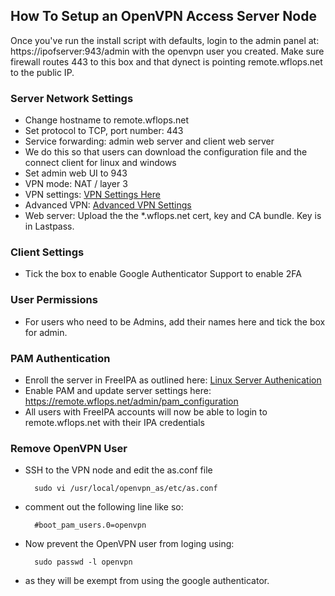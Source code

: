 ## How To Setup an OpenVPN Access Server Node

Once you've run the install script with defaults, login to the admin panel at: https://ipofserver:943/admin with the openvpn user you created. Make sure firewall routes 443 to this box and that dynect is pointing remote.wflops.net to the public IP.



### Server Network Settings
- Change hostname to remote.wflops.net
- Set protocol to TCP, port number: 443
- Service forwarding: admin web server and client web server
- We do this so that users can download the configuration file and the connect client for linux and windows
- Set admin web UI to 943
- VPN mode: NAT / layer 3
- VPN settings: [VPN Settings Here](https://wiki.westfieldlabs.com/display/POT/OpenVPN+Access+Server+Admin+UI+settings)
- Advanced VPN: [Advanced VPN Settings](https://wiki.westfieldlabs.com/display/POT/OpenVPN+Access+Server+Admin+UI+settings)
- Web server: Upload the the *.wflops.net cert, key and CA bundle. Key is in Lastpass.

### Client Settings
- Tick the box to enable Google Authenticator Support to enable 2FA

### User Permissions
- For users who need to be Admins, add their names here and tick the box for admin.

### PAM Authentication
- Enroll the server in FreeIPA as outlined here: [Linux Server Authenication](https://wiki.westfieldlabs.com/display/POT/Linux+Server+Authentication)
- Enable PAM and update server settings here: https://remote.wflops.net/admin/pam_configuration
- All users with FreeIPA accounts will now be able to login to remote.wflops.net with their IPA credentials

### Remove OpenVPN User
- SSH to the VPN node and edit the as.conf file 

		sudo vi /usr/local/openvpn_as/etc/as.conf
- comment out the following line like so:

		#boot_pam_users.0=openvpn
- Now prevent the OpenVPN user from loging using:

		sudo passwd -l openvpn
		
- as they will be exempt from using the google authenticator.